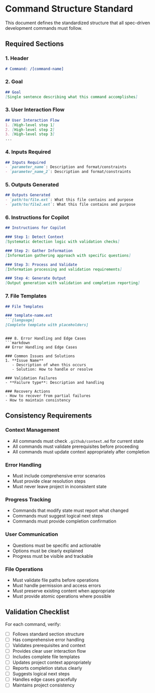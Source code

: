 # Command Structure Standard

This document defines the standardized structure that all spec-driven development commands must follow.

## Required Sections

### 1. Header
```markdown
# Command: /[command-name]
```

### 2. Goal
```markdown
## Goal
[Single sentence describing what this command accomplishes]
```

### 3. User Interaction Flow
```markdown
## User Interaction Flow
1. [High-level step 1]
2. [High-level step 2]
3. [High-level step 3]
...
```

### 4. Inputs Required
```markdown
## Inputs Required
- `parameter_name`: Description and format/constraints
- `parameter_name_2`: Description and format/constraints
```

### 5. Outputs Generated
```markdown
## Outputs Generated
- `path/to/file.ext`: What this file contains and purpose
- `path/to/file2.ext`: What this file contains and purpose
```

### 6. Instructions for Copilot
```markdown
## Instructions for Copilot

### Step 1: Detect Context
[Systematic detection logic with validation checks]

### Step 2: Gather Information
[Information gathering approach with specific questions]

### Step 3: Process and Validate
[Information processing and validation requirements]

### Step 4: Generate Output
[Output generation with validation and completion reporting]
```

### 7. File Templates
```markdown
## File Templates

### template-name.ext
```[language]
[Complete template with placeholders]
```
```

### 8. Error Handling and Edge Cases
```markdown
## Error Handling and Edge Cases

### Common Issues and Solutions
1. **Issue Name**
   - Description of when this occurs
   - Solution: How to handle or resolve

### Validation Failures
- **Failure type**: Description and handling

### Recovery Actions
- How to recover from partial failures
- How to maintain consistency
```

## Consistency Requirements

### Context Management
- All commands must check `.github/context.md` for current state
- All commands must validate prerequisites before proceeding
- All commands must update context appropriately after completion

### Error Handling
- Must include comprehensive error scenarios
- Must provide clear resolution steps
- Must never leave project in inconsistent state

### Progress Tracking
- Commands that modify state must report what changed
- Commands must suggest logical next steps
- Commands must provide completion confirmation

### User Communication
- Questions must be specific and actionable
- Options must be clearly explained
- Progress must be visible and trackable

### File Operations
- Must validate file paths before operations
- Must handle permission and access errors
- Must preserve existing content when appropriate
- Must provide atomic operations where possible

## Validation Checklist

For each command, verify:

- [ ] Follows standard section structure
- [ ] Has comprehensive error handling
- [ ] Validates prerequisites and context
- [ ] Provides clear user interaction flow
- [ ] Includes complete file templates
- [ ] Updates project context appropriately
- [ ] Reports completion status clearly
- [ ] Suggests logical next steps
- [ ] Handles edge cases gracefully
- [ ] Maintains project consistency